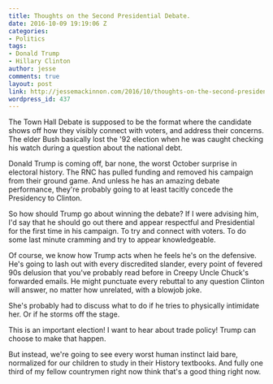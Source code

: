 ```yaml
---
title: Thoughts on the Second Presidential Debate.
date: 2016-10-09 19:19:06 Z
categories:
- Politics
tags:
- Donald Trump
- Hillary Clinton
author: jesse
comments: true
layout: post
link: http://jessemackinnon.com/2016/10/thoughts-on-the-second-presidential-debate/
wordpress_id: 437
---
```


The Town Hall Debate is supposed to be the format where the candidate shows off how they visibly connect with voters, and address their concerns. The elder Bush basically lost the '92 election when he was caught checking his watch during a question about the national debt.

Donald Trump is coming off, bar none, the worst October surprise in electoral history. The RNC has pulled funding and removed his campaign from their ground game. And unless he has an amazing debate performance, they're probably going to at least tacitly concede the Presidency to Clinton.




So how should Trump go about winning the debate? If I were advising him, I'd say that he should go out there and appear respectful and Presidential for the first time in his campaign. To try and connect with voters. To do some last minute cramming and try to appear knowledgeable.

Of course, we know how Trump acts when he feels he's on the defensive. He's going to lash out with every discredited slander, every point of fevered 90s delusion that you've probably read before in Creepy Uncle Chuck's forwarded emails. He might punctuate every rebuttal to any question Clinton will answer, no matter how unrelated, with a blowjob joke.

She's probably had to discuss what to do if he tries to physically intimidate her. Or if he storms off the stage.

This is an important election! I want to hear about trade policy! Trump can choose to make that happen.

But instead, we're going to see every worst human instinct laid bare, normalized for our children to study in their History textbooks. And fully one third of my fellow countrymen right now think that's a good thing right now.











